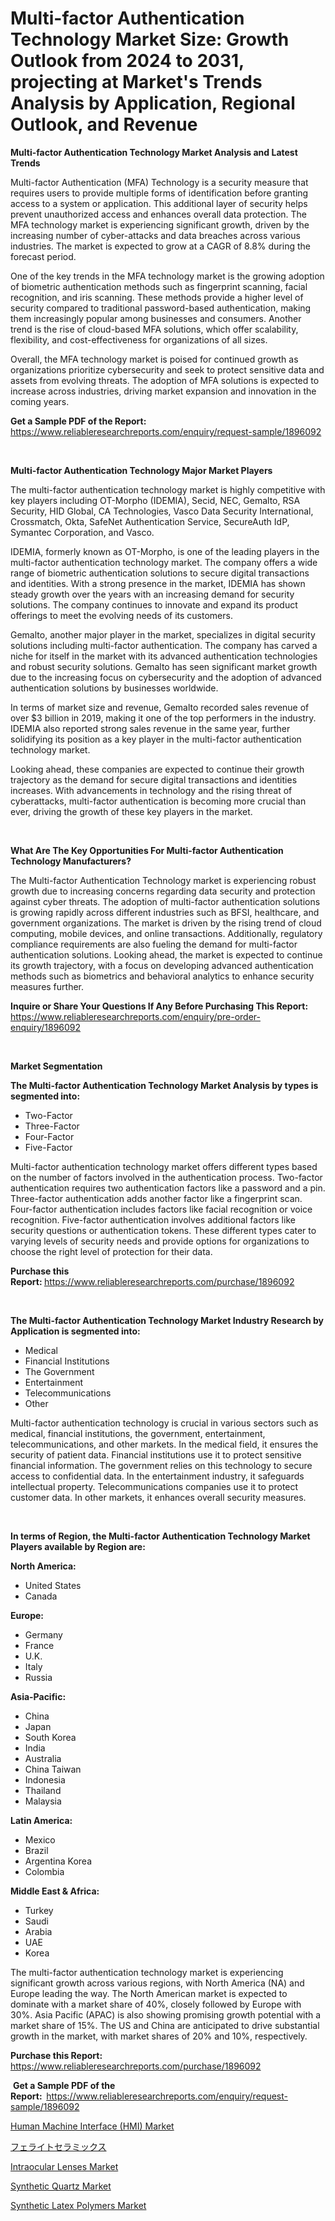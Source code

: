 <p><h1>Multi-factor Authentication Technology Market Size: Growth Outlook from 2024 to 2031, projecting at Market's Trends Analysis by Application, Regional Outlook, and Revenue</h1></p><p><strong>Multi-factor Authentication Technology Market Analysis and Latest Trends</strong></p>
<p><p>Multi-factor Authentication (MFA) Technology is a security measure that requires users to provide multiple forms of identification before granting access to a system or application. This additional layer of security helps prevent unauthorized access and enhances overall data protection. The MFA technology market is experiencing significant growth, driven by the increasing number of cyber-attacks and data breaches across various industries. The market is expected to grow at a CAGR of 8.8% during the forecast period.</p><p>One of the key trends in the MFA technology market is the growing adoption of biometric authentication methods such as fingerprint scanning, facial recognition, and iris scanning. These methods provide a higher level of security compared to traditional password-based authentication, making them increasingly popular among businesses and consumers. Another trend is the rise of cloud-based MFA solutions, which offer scalability, flexibility, and cost-effectiveness for organizations of all sizes.</p><p>Overall, the MFA technology market is poised for continued growth as organizations prioritize cybersecurity and seek to protect sensitive data and assets from evolving threats. The adoption of MFA solutions is expected to increase across industries, driving market expansion and innovation in the coming years.</p></p>
<p><strong>Get a Sample PDF of the Report:&nbsp;</strong> <a href="https://www.reliableresearchreports.com/enquiry/request-sample/1896092">https://www.reliableresearchreports.com/enquiry/request-sample/1896092</a></p>
<p>&nbsp;</p>
<p><strong>Multi-factor Authentication Technology Major Market Players</strong></p>
<p><p>The multi-factor authentication technology market is highly competitive with key players including OT-Morpho (IDEMIA), Secid, NEC, Gemalto, RSA Security, HID Global, CA Technologies, Vasco Data Security International, Crossmatch, Okta, SafeNet Authentication Service, SecureAuth IdP, Symantec Corporation, and Vasco.</p><p>IDEMIA, formerly known as OT-Morpho, is one of the leading players in the multi-factor authentication technology market. The company offers a wide range of biometric authentication solutions to secure digital transactions and identities. With a strong presence in the market, IDEMIA has shown steady growth over the years with an increasing demand for security solutions. The company continues to innovate and expand its product offerings to meet the evolving needs of its customers.</p><p>Gemalto, another major player in the market, specializes in digital security solutions including multi-factor authentication. The company has carved a niche for itself in the market with its advanced authentication technologies and robust security solutions. Gemalto has seen significant market growth due to the increasing focus on cybersecurity and the adoption of advanced authentication solutions by businesses worldwide.</p><p>In terms of market size and revenue, Gemalto recorded sales revenue of over $3 billion in 2019, making it one of the top performers in the industry. IDEMIA also reported strong sales revenue in the same year, further solidifying its position as a key player in the multi-factor authentication technology market.</p><p>Looking ahead, these companies are expected to continue their growth trajectory as the demand for secure digital transactions and identities increases. With advancements in technology and the rising threat of cyberattacks, multi-factor authentication is becoming more crucial than ever, driving the growth of these key players in the market.</p></p>
<p>&nbsp;</p>
<p><strong>What Are The Key Opportunities For Multi-factor Authentication Technology Manufacturers?</strong></p>
<p><p>The Multi-factor Authentication Technology market is experiencing robust growth due to increasing concerns regarding data security and protection against cyber threats. The adoption of multi-factor authentication solutions is growing rapidly across different industries such as BFSI, healthcare, and government organizations. The market is driven by the rising trend of cloud computing, mobile devices, and online transactions. Additionally, regulatory compliance requirements are also fueling the demand for multi-factor authentication solutions. Looking ahead, the market is expected to continue its growth trajectory, with a focus on developing advanced authentication methods such as biometrics and behavioral analytics to enhance security measures further.</p></p>
<p><strong>Inquire or Share Your Questions If Any Before Purchasing This Report:</strong> <a href="https://www.reliableresearchreports.com/enquiry/pre-order-enquiry/1896092">https://www.reliableresearchreports.com/enquiry/pre-order-enquiry/1896092</a></p>
<p>&nbsp;</p>
<p><strong>Market Segmentation</strong></p>
<p><strong>The Multi-factor Authentication Technology Market Analysis by types is segmented into:</strong></p>
<p><ul><li>Two-Factor</li><li>Three-Factor</li><li>Four-Factor</li><li>Five-Factor</li></ul></p>
<p><p>Multi-factor authentication technology market offers different types based on the number of factors involved in the authentication process. Two-factor authentication requires two authentication factors like a password and a pin. Three-factor authentication adds another factor like a fingerprint scan. Four-factor authentication includes factors like facial recognition or voice recognition. Five-factor authentication involves additional factors like security questions or authentication tokens. These different types cater to varying levels of security needs and provide options for organizations to choose the right level of protection for their data.</p></p>
<p><strong>Purchase this Report:&nbsp;</strong><a href="https://www.reliableresearchreports.com/purchase/1896092">https://www.reliableresearchreports.com/purchase/1896092</a></p>
<p>&nbsp;</p>
<p><strong>The Multi-factor Authentication Technology Market Industry Research by Application is segmented into:</strong></p>
<p><ul><li>Medical</li><li>Financial Institutions</li><li>The Government</li><li>Entertainment</li><li>Telecommunications</li><li>Other</li></ul></p>
<p><p>Multi-factor authentication technology is crucial in various sectors such as medical, financial institutions, the government, entertainment, telecommunications, and other markets. In the medical field, it ensures the security of patient data. Financial institutions use it to protect sensitive financial information. The government relies on this technology to secure access to confidential data. In the entertainment industry, it safeguards intellectual property. Telecommunications companies use it to protect customer data. In other markets, it enhances overall security measures.</p></p>
<p>&nbsp;</p>
<p><strong>In terms of Region, the Multi-factor Authentication Technology Market Players available by Region are:</strong></p>
<p>
    <p> <strong> North America: </strong>
        <ul>
            <li>United States</li>
            <li>Canada</li>
        </ul>
        </p> 
    <p> <strong> Europe: </strong>
        <ul>
            <li>Germany</li>
            <li>France</li>
            <li>U.K.</li>
            <li>Italy</li>
            <li>Russia</li>
        </ul>
        </p> 
    <p> <strong> Asia-Pacific: </strong>
        <ul>
            <li>China</li>
            <li>Japan</li>
            <li>South Korea</li>
            <li>India</li>
            <li>Australia</li>
            <li>China Taiwan</li>
            <li>Indonesia</li>
            <li>Thailand</li>
            <li>Malaysia</li>
        </ul>
        </p> 
    <p> <strong> Latin America: </strong>
        <ul>
            <li>Mexico</li>
            <li>Brazil</li>
            <li>Argentina Korea</li>
            <li>Colombia</li>
        </ul>
        </p> 
    <p> <strong> Middle East & Africa: </strong>
        <ul>
            <li>Turkey</li>
            <li>Saudi</li>
            <li>Arabia</li>
            <li>UAE</li>
            <li>Korea</li>
        </ul>
    </p>
    </p>
<p><p>The multi-factor authentication technology market is experiencing significant growth across various regions, with North America (NA) and Europe leading the way. The North American market is expected to dominate with a market share of 40%, closely followed by Europe with 30%. Asia Pacific (APAC) is also showing promising growth potential with a market share of 15%. The US and China are anticipated to drive substantial growth in the market, with market shares of 20% and 10%, respectively.</p></p>
<p><strong>Purchase this Report: </strong><a href="https://www.reliableresearchreports.com/purchase/1896092">https://www.reliableresearchreports.com/purchase/1896092</a></p>
<p>&nbsp;<strong>Get a Sample PDF of the Report:&nbsp;&nbsp;</strong><a href="https://www.reliableresearchreports.com/enquiry/request-sample/1896092">https://www.reliableresearchreports.com/enquiry/request-sample/1896092</a></p>
<p><strong></strong></p>
<p><p><a href="https://funky-papaya-cf4.notion.site/Human-Machine-Interface-HMI-Market-Offer-Valuable-Insights-into-Market-Size-Market-Share-Market--c02fff24086445679a752f6630af7186">Human Machine Interface (HMI) Market</a></p><p><a href="https://medium.com/@haskellrowe2023/%E3%83%95%E3%82%A7%E3%83%A9%E3%82%A4%E3%83%88%E3%82%BB%E3%83%A9%E3%83%9F%E3%83%83%E3%82%AF%E3%82%B9%E5%B8%82%E5%A0%B4-%E5%B8%82%E5%A0%B4cagr-%E5%B8%82%E5%A0%B4%E3%83%88%E3%83%AC%E3%83%B3%E3%83%89-%E6%88%90%E9%95%B7%E6%88%A6%E7%95%A5%E3%81%AB%E5%AF%BE%E3%81%99%E3%82%8B%E6%B4%9E%E5%AF%9F-d5f8702b0aa7">フェライトセラミックス</a></p><p><a href="https://summer-dogwood-3e9.notion.site/Intraocular-Lenses-Market-Size-Evaluating-its-Market-Trends-Growth-and-Projections-2024-2031-c502b30eb0e2487b83dca2454caa964c">Intraocular Lenses Market</a></p><p><a href="https://view.publitas.com/reportprime-1/synthetic-quartz-market-research-report-provides-thorough-industry-overview-which-offers-an-in-depth-analysis-of-product-trends-and-new-market-divisions/">Synthetic Quartz Market</a></p><p><a href="https://view.publitas.com/reportprime-1/synthetic-latex-polymers-market-size-growth-outlook-from-2024-to-2031-projecting-at-markets-trends-analysis-by-application-regional-outlook-and-revenue/">Synthetic Latex Polymers Market</a></p></p>